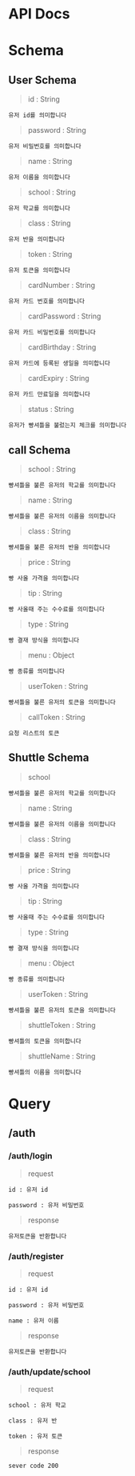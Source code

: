 # API Docs

# Schema

## User Schema

> id : String

    유저 id를 의미합니다

> password : String

    유저 비밀번호를 의미합니다

> name : String

    유저 이름을 의미합니다

> school : String

    유저 학교를 의미합니다
    
> class : String

    유저 반을 의미합니다

> token : String

    유저 토큰을 의미합니다

> cardNumber : String

    유저 카드 번호를 의미합니다

> cardPassword : String

    유저 카드 비밀번호를 의미합니다

> cardBirthday : String

    유저 카드에 등록된 생일을 의미합니다

> cardExpiry : String
    
    유저 카드 만료일을 의미합니다

> status : String

    유저가 빵셔틀을 불렀는지 체크를 의미합니다

## call Schema

> school : String

    빵셔틀을 불른 유저의 학교를 의미합니다

> name : String

    빵셔틀을 불른 유저의 이름을 의미합니다
    
> class : String
    
    빵셔틀을 불른 유저의 반을 의미합니다

> price : String

    빵 사올 가격을 의미합니다

> tip : String

    빵 사올때 주는 수수료를 의미합니다

> type : String

    빵 결재 방식을 의미합니다

> menu : Object

    빵 종류를 의미합니다

> userToken : String

    빵셔틀을 불른 유저의 토큰을 의미합니다

> callToken : String

    요청 리스트의 토큰
    
    
## Shuttle Schema

> school

    빵셔틀을 불른 유저의 학교를 의미합니다

> name : String

    빵셔틀을 불른 유저의 이름을 의미합니다
    
> class : String
    
    빵셔틀을 불른 유저의 반을 의미합니다

> price : String

    빵 사올 가격을 의미합니다

> tip : String

    빵 사올때 주는 수수료를 의미합니다

> type : String

    빵 결재 방식을 의미합니다

> menu : Object

    빵 종류를 의미합니다

> userToken : String

    빵셔틀을 불른 유저의 토큰을 의미합니다
    
> shuttleToken : String
    
    빵셔틀의 토큰을 의미합니다
    
> shuttleName : String

    빵셔틀의 이름을 의미합니다

# Query

## /auth

### /auth/login

> request

    id : 유저 id
    
    password : 유저 비밀번호
    
> response

    유저토큰을 반환합니다
    
### /auth/register

> request

    id : 유저 id
    
    password : 유저 비밀번호
    
    name : 유저 이름
    
> response

    유저토큰을 반환합니다

### /auth/update/school


> request

    school : 유저 학교
    
    class : 유저 반
    
    token : 유저 토큰
    
> response

    sever code 200